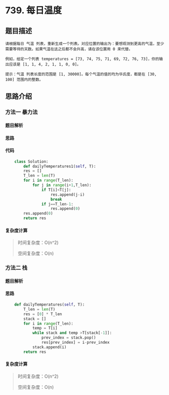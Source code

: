# 739. 每日温度

## 题目描述

    请根据每日 气温 列表，重新生成一个列表。对应位置的输出为：要想观测到更高的气温，至少需要等待的天数。如果气温在这之后都不会升高，请在该位置用 0 来代替。

    例如，给定一个列表 temperatures = [73, 74, 75, 71, 69, 72, 76, 73]，你的输出应该是 [1, 1, 4, 2, 1, 1, 0, 0]。

    提示：气温 列表长度的范围是 [1, 30000]。每个气温的值的均为华氏度，都是在 [30, 100] 范围内的整数。

## 思路介绍

### 方法一 暴力法

#### 题目解析



#### 思路




#### 代码

```python
    class Solution:
        def dailyTemperatures1(self, T):
        res = []
        T_len = len(T)
        for i in range(T_len):
            for j in range(i+1,T_len):
                if T[i]<T[j]:
                    res.append(j-i)
                    break
                if j==T_len-1:
                    res.append(0)
        res.append(0)
        return res
```

#### 复杂度计算

> 时间复杂度：O(n^2)
>  
> 空间复杂度：O(n)

### 方法二 栈

#### 题目解析



#### 思路

```python
    def dailyTemperatures(self, T):
        T_len = len(T)
        res = [0] * T_len
        stack = []
        for i in range(T_len):
            temp = T[i]
            while stack and temp >T[stack[-1]]:
                prev_index = stack.pop()
                res[prev_index] = i-prev_index
            stack.append(i)
        return res
```
#### 复杂度计算

> 时间复杂度：O(n^2)
>  
> 空间复杂度：O(n)